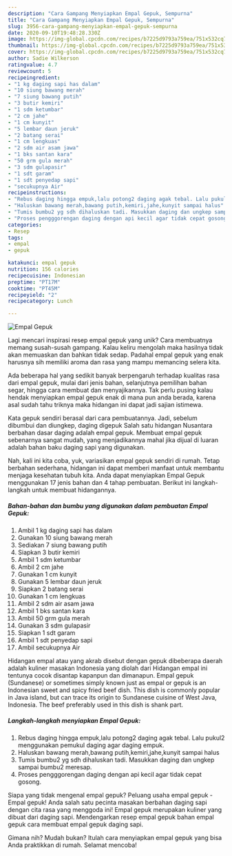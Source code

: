 ```yaml
---
description: "Cara Gampang Menyiapkan Empal Gepuk, Sempurna"
title: "Cara Gampang Menyiapkan Empal Gepuk, Sempurna"
slug: 3956-cara-gampang-menyiapkan-empal-gepuk-sempurna
date: 2020-09-10T19:48:28.330Z
image: https://img-global.cpcdn.com/recipes/b7225d9793a759ea/751x532cq70/empal-gepuk-foto-resep-utama.jpg
thumbnail: https://img-global.cpcdn.com/recipes/b7225d9793a759ea/751x532cq70/empal-gepuk-foto-resep-utama.jpg
cover: https://img-global.cpcdn.com/recipes/b7225d9793a759ea/751x532cq70/empal-gepuk-foto-resep-utama.jpg
author: Sadie Wilkerson
ratingvalue: 4.7
reviewcount: 5
recipeingredient:
- "1 kg daging sapi has dalam"
- "10 siung bawang merah"
- "7 siung bawang putih"
- "3 butir kemiri"
- "1 sdm ketumbar"
- "2 cm jahe"
- "1 cm kunyit"
- "5 lembar daun jeruk"
- "2 batang serai"
- "1 cm lengkuas"
- "2 sdm air asam jawa"
- "1 bks santan kara"
- "50 grm gula merah"
- "3 sdm gulapasir"
- "1 sdt garam"
- "1 sdt penyedap sapi"
- "secukupnya Air"
recipeinstructions:
- "Rebus daging hingga empuk,lalu potong2 daging agak tebal. Lalu pukul2 menggunakan pemukul daging agar daging empuk."
- "Haluskan bawang merah,bawang putih,kemiri,jahe,kunyit sampai halus"
- "Tumis bumbu2 yg sdh dihaluskan tadi. Masukkan daging dan ungkep sampai bumbu2 meresap."
- "Proses pengggorengan daging dengan api kecil agar tidak cepat gosong."
categories:
- Resep
tags:
- empal
- gepuk

katakunci: empal gepuk 
nutrition: 156 calories
recipecuisine: Indonesian
preptime: "PT17M"
cooktime: "PT45M"
recipeyield: "2"
recipecategory: Lunch

---
```



![Empal Gepuk](https://img-global.cpcdn.com/recipes/b7225d9793a759ea/751x532cq70/empal-gepuk-foto-resep-utama.jpg)

Lagi mencari inspirasi resep empal gepuk yang unik? Cara membuatnya memang susah-susah gampang. Kalau keliru mengolah maka hasilnya tidak akan memuaskan dan bahkan tidak sedap. Padahal empal gepuk yang enak harusnya sih memiliki aroma dan rasa yang mampu memancing selera kita.

Ada beberapa hal yang sedikit banyak berpengaruh terhadap kualitas rasa dari empal gepuk, mulai dari jenis bahan, selanjutnya pemilihan bahan segar, hingga cara membuat dan menyajikannya. Tak perlu pusing kalau hendak menyiapkan empal gepuk enak di mana pun anda berada, karena asal sudah tahu triknya maka hidangan ini dapat jadi sajian istimewa.

Kata gepuk sendiri berasal dari cara pembuatannya. Jadi, sebelum dibumbui dan diungkep, daging digepuk Salah satu hidangan Nusantara berbahan dasar daging adalah empal gepuk. Membuat empal gepuk sebenarnya sangat mudah, yang menjadikannya mahal jika dijual di luaran adalah bahan baku daging sapi yang digunakan.


Nah, kali ini kita coba, yuk, variasikan empal gepuk sendiri di rumah. Tetap berbahan sederhana, hidangan ini dapat memberi manfaat untuk membantu menjaga kesehatan tubuh kita. Anda dapat menyiapkan Empal Gepuk menggunakan 17 jenis bahan dan 4 tahap pembuatan. Berikut ini langkah-langkah untuk membuat hidangannya.

<!--inarticleads1-->

##### Bahan-bahan dan bumbu yang digunakan dalam pembuatan Empal Gepuk:

1. Ambil 1 kg daging sapi has dalam
1. Gunakan 10 siung bawang merah
1. Sediakan 7 siung bawang putih
1. Siapkan 3 butir kemiri
1. Ambil 1 sdm ketumbar
1. Ambil 2 cm jahe
1. Gunakan 1 cm kunyit
1. Gunakan 5 lembar daun jeruk
1. Siapkan 2 batang serai
1. Gunakan 1 cm lengkuas
1. Ambil 2 sdm air asam jawa
1. Ambil 1 bks santan kara
1. Ambil 50 grm gula merah
1. Gunakan 3 sdm gulapasir
1. Siapkan 1 sdt garam
1. Ambil 1 sdt penyedap sapi
1. Ambil secukupnya Air


Hidangan empal atau yang akrab disebut dengan gepuk dibeberapa daerah adalah kuliner masakan Indonesia yang diolah dari Hidangan empal ini tentunya cocok disantap kapanpun dan dimanapun. Empal gepuk (Sundanese) or sometimes simply known just as empal or gepuk is an Indonesian sweet and spicy fried beef dish. This dish is commonly popular in Java island, but can trace its origin to Sundanese cuisine of West Java, Indonesia. The beef preferably used in this dish is shank part. 

<!--inarticleads2-->

##### Langkah-langkah menyiapkan Empal Gepuk:

1. Rebus daging hingga empuk,lalu potong2 daging agak tebal. Lalu pukul2 menggunakan pemukul daging agar daging empuk.
1. Haluskan bawang merah,bawang putih,kemiri,jahe,kunyit sampai halus
1. Tumis bumbu2 yg sdh dihaluskan tadi. Masukkan daging dan ungkep sampai bumbu2 meresap.
1. Proses pengggorengan daging dengan api kecil agar tidak cepat gosong.


Siapa yang tidak mengenal empal gepuk? Peluang usaha empal gepuk -Empal gepuk! Anda salah satu pecinta masakan berbahan daging sapi dengan cita rasa yang menggoda ini! Empal gepuk merupakan kuliner yang dibuat dari daging sapi. Mendengarkan resep empal gepuk bahan empal gepuk cara membuat empal gepuk daging sapi. 

Gimana nih? Mudah bukan? Itulah cara menyiapkan empal gepuk yang bisa Anda praktikkan di rumah. Selamat mencoba!
